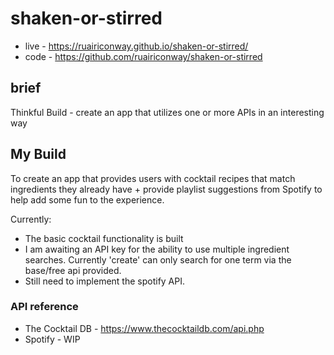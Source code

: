 # shaken-or-stirred

- live - https://ruairiconway.github.io/shaken-or-stirred/
- code - https://github.com/ruairiconway/shaken-or-stirred

## brief
Thinkful Build - create an app that utilizes one or more APIs in an interesting way

## My Build
To create an app that provides users with cocktail recipes that match ingredients they already have + provide playlist suggestions from Spotify to help add some fun to the experience.

Currently:
- The basic cocktail functionality is built
- I am awaiting an API key for the ability to use multiple ingredient searches. Currently 'create' can only search for one term via the base/free api provided.
- Still need to implement the spotify API.

### API reference
- The Cocktail DB - https://www.thecocktaildb.com/api.php
- Spotify - WIP